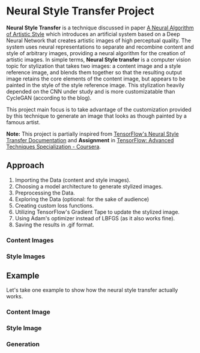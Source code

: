 # Neural Style Transfer Project

**Neural Style Transfer** is a technique discussed in paper [A Neural Algorithm of Artistic Style](https://arxiv.org/abs/1508.06576) which introduces an artificial system based on a Deep Neural Network that creates artistic images of high perceptual quality. The system uses neural representations to separate and recombine content and style of arbitrary images, providing a neural algorithm for the creation of artistic images. In simple terms, **Neural Style transfer** is a computer vision topic for stylization that takes two images: a content image and a style reference image, and blends them together so that the resulting output image retains the core elements of the content image, but appears to be painted in the style of the style reference image. This stylization heavily depended on the CNN under study and is more customizatable than CycleGAN (according to the blog).

This project main focus is to take advantage of the customization provided by this technique to generate an image that looks as though painted by a famous artist.

**Note:** This project is partially inspired from [TensorFlow's Neural Style Transfer Documentation](https://www.tensorflow.org/tutorials/generative/style_transfer) and **Assignment** in [TensorFlow: Advanced Techniques Specialization - Coursera](https://www.coursera.org/specializations/tensorflow-advanced-techniques). 


## Approach

1. Importing the Data (content and style images).
2. Choosing a model architecture to generate stylized images.
3. Preprocessing the Data.
4. Exploring the Data (optional: for the sake of audience)
5. Creating custom loss functions.
6. Utilizing TensorFlow's Gradient Tape to update the stylized image.
7. Using Adam's optimizer instead of LBFGS (as it also works fine).
8. Saving the results in .gif format.

### Content Images

<!-- <p align="center">
    <img src="https://github.com/mhd-danish/porfolio_food_vision/blob/main/images/models.png" alt="Pre-Trained CNN Models">
</p> -->

### Style Images

<!-- <p align="center">
    <img src="https://github.com/mhd-danish/porfolio_food_vision/blob/main/images/models.png" alt="Pre-Trained CNN Models">
</p> -->

## Example

Let's take one example to show how the neural style transfer actually works.

### Content Image

<!-- <p align="center">
    <img src="https://github.com/mhd-danish/porfolio_food_vision/blob/main/images/models.png" alt="Pre-Trained CNN Models">
</p> -->

### Style Image

<!-- <p align="center">
    <img src="https://github.com/mhd-danish/porfolio_food_vision/blob/main/images/models.png" alt="Pre-Trained CNN Models">
</p> -->

### Generation

<!-- <p align="center">
    <img src="https://github.com/mhd-danish/porfolio_food_vision/blob/main/images/models.png" alt="Pre-Trained CNN Models">
</p> -->